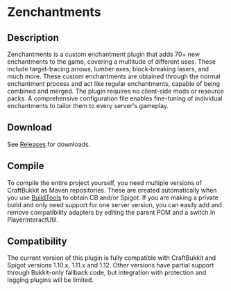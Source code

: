 # Zenchantments

## Description

Zenchantments is a custom enchantment plugin that adds 70+ new enchantments to the game, covering a multitude of different uses.
These include target-tracing arrows, lumber axes, block-breaking lasers, and much more.
These custom enchantments are obtained through the normal enchantment process and act like regular enchantments,
capable of being combined and merged. The plugin requires no client-side mods or resource packs.
A comprehensive configuration file enables fine-tuning of individual enchantments to tailor them to every server's gameplay.

## Download

See [Releases](https://github.com/Zedly/Zenchantments/releases) for downloads.

## Compile

To compile the entire project yourself, you need multiple versions of CraftBukkit as Maven repositories.
These are created automatically when you use [BuildTools](https://www.spigotmc.org/wiki/buildtools/) to obtain CB and/or Spigot.
If you are making a private build and only need support for one server version,
you can easily add and remove compatibility adapters by editing the parent POM and a switch in PlayerInteractUtil.

## Compatibility

The current version of this plugin is fully compatible with CraftBukkit and Spigot versions 1.10.x, 1.11.x and 1.12.
Other versions have partial support through Bukkit-only fallback code,
but integration with protection and logging plugins will be limited.